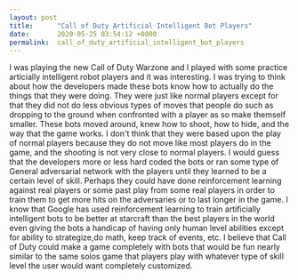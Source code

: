 ```yaml
---
layout: post
title:      "Call of Duty Artificial Intelligent Bot Players"
date:       2020-05-25 03:54:12 +0000
permalink:  call_of_duty_artificial_intelligent_bot_players
---
```



I was playing the new Call of Duty Warzone and I played with some practice articially intelligent robot players and it was interesting. I was trying to think about how the developers made these bots know how to actually do the things that they were doing. They were just like normal players except for that they did not do less obvious types of moves that people do such as dropping to the ground when confronted with a player as so make themself smaller. These bots moved around, knew how to shoot, how to hide, and the way that the game works. I don't think that they were based upon the play of normal players because they do not move like most players do in the game, and the shooting is not very close to normal players. I would guess that the developers more or less hard coded the bots or ran some type of General adversarial network with the players until they learned to be a certain level of skill. Perhaps they could have done reinforcement learning against real players or some past play from some real players in order to train them to get more hits on the adversaries or to last longer in the game. I know that Google has used reinforcement learning to train artificially intelligent bots to be better at starcraft than the best players in the world even giving the bots a handicap of having only human level abilities except for ability to strategize,do math, keep track of events, etc. I believe that Call of Duty could make a game completely with bots that would be fun nearly similar to the same solos game that players play with whatever type of skill level the user would want completely customized. 
